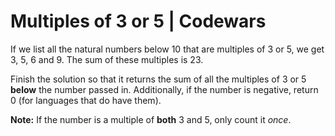 # Multiples of 3 or 5 | Codewars

[](https://www.codewars.com/kata/514b92a657cdc65150000006/python)

If we list all the natural numbers below 10 that are multiples of 3 or 5, we get 3, 5, 6 and 9. The sum of these multiples is 23.

Finish the solution so that it returns the sum of all the multiples of 3 or 5 **below** the number passed in.
Additionally, if the number is negative, return 0 (for languages that do have them).

**Note:** If the number is a multiple of **both** 3 and 5, only count it _once_.
